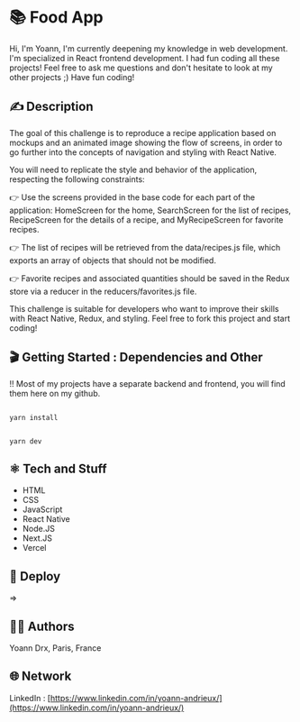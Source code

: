 #  📚 Food App

Hi,
I'm Yoann, I'm currently deepening my knowledge in web development. I'm specialized in React frontend development.
I had fun coding all these projects!
Feel free to ask me questions and don't hesitate to look at my other projects ;)
Have fun coding!

## ✍️ Description 

The goal of this challenge is to reproduce a recipe application based on mockups and an animated image showing the flow of screens, in order to go further into the concepts of navigation and styling with React Native.

You will need to replicate the style and behavior of the application, respecting the following constraints:

👉 Use the screens provided in the base code for each part of the application: HomeScreen for the home, SearchScreen for the list of recipes, RecipeScreen for the details of a recipe, and MyRecipeScreen for favorite recipes.

👉 The list of recipes will be retrieved from the data/recipes.js file, which exports an array of objects that should not be modified.

👉 Favorite recipes and associated quantities should be saved in the Redux store via a reducer in the reducers/favorites.js file.

This challenge is suitable for developers who want to improve their skills with React Native, Redux, and styling. Feel free to fork this project and start coding!

## 🎬 Getting Started : Dependencies and Other

!! Most of my projects have a separate backend and frontend, you will find them here on my github.

```

yarn install

```

```

yarn dev

```

## ⚛️ Tech and Stuff

- HTML
- CSS
- JavaScript
- React Native
- Node.JS
- Next.JS
- Vercel

## 🚀 Deploy

⇒ 

## 🧑‍💻 Authors

Yoann Drx, Paris, France 

## 🌐 Network

LinkedIn : [https://www.linkedin.com/in/yoann-andrieux/](https://www.linkedin.com/in/yoann-andrieux/)